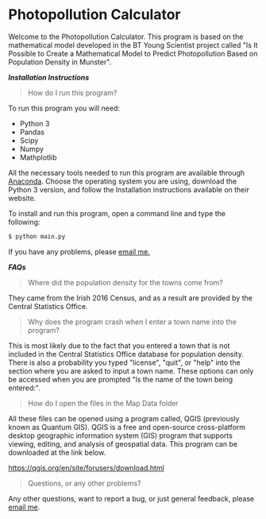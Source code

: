 # Photopollution Calculator

Welcome to the Photopollution Calculator. This program is based on the mathematical model developed in the BT Young Scientist project called "Is It Possible to Create a Mathematical Model to Predict Photopollution Based on Population Density in Munster".

***Installation Instructions***

> How do I run this program?

To run this program you will need:

* Python 3
* Pandas
* Scipy
* Numpy
* Mathplotlib

All the necessary tools needed to run this program are available through [Anaconda](https://www.anaconda.com/download/).
Choose the operating system you are using, download the Python 3 version, and follow the Installation instructions available on their website.

To install and run this program, open a command line and type the following:

```bash
$ python main.py
```

If you have any problems, please [email me.](mailto:16ccasey@student.kenmarecs.com)

***FAQs***

> Where did the population density for the towns come from?

They came from the Irish 2016 Census, and as a result are provided by the Central Statistics Office.

> Why does the program crash when I enter a town name into the program?

This is most likely due to the fact that you entered a town that is not included in the Central Statistics Office database for population density. There is also a probability you typed "license", "quit", or "help" into the section where you are asked to input a town name. These options can only be accessed when you are prompted "Is the name of the town being entered:".
  
> How do I open the files in the Map Data folder

All these files can be opened using a program called, QGIS (previously known as Quantum GIS). QGIS is a free and open-source cross-platform desktop geographic information system (GIS) program that supports viewing, editing, and analysis of geospatial data. This program can be downloaded at the link below.

https://qgis.org/en/site/forusers/download.html

> Questions, or any other problems?

Any other questions, want to report a bug, or just general feedback, please [email me](mailto:16ccasey@student.kenmarecs.com).  
